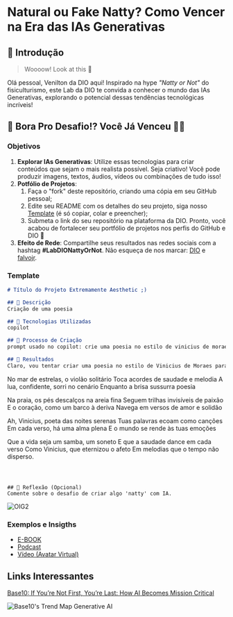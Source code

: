 # Natural ou Fake Natty? Como Vencer na Era das IAs Generativas

## 🚀 Introdução

> Woooow! Look at this 👀

Olá pessoal, Venilton da DIO aqui! Inspirado na hype _"Natty or Not"_ do fisiculturismo, este Lab da DIO te convida a conhecer o mundo das IAs Generativas, explorando o potencial dessas tendências tecnológicas incríveis!

## 🎯 Bora Pro Desafio!? Você Já Venceu 💪🤓

### Objetivos

1. **Explorar IAs Generativas**: Utilize essas tecnologias para criar conteúdos que sejam o mais realista possível. Seja criativo! Você pode produzir imagens, textos, áudios, vídeos ou combinações de tudo isso!
1. **Potfólio de Projetos**:
    1. Faça o "fork" deste repositório, criando uma cópia em seu GitHub pessoal;
    2. Edite seu README com os detalhes do seu projeto, siga nosso [Template](#template) (é só copiar, colar e preencher);
    3. Submeta o link do seu repositório na plataforma da DIO. Pronto, você acabou de fortalecer seu portfólio de projetos nos perfis do GitHub e DIO 🚀
1. **Efeito de Rede**: Compartilhe seus resultados nas redes sociais com a hashtag **#LabDIONattyOrNot**. Não esqueça de nos marcar: [DIO](https://www.linkedin.com/school/dio-makethechange) e [falvojr](https://www.linkedin.com/in/falvojr).

### Template

```markdown
# Título do Projeto Extremamente Aesthetic ;)

## 📒 Descrição
Criação de uma poesia

## 🤖 Tecnologias Utilizadas
copilot 

## 🧐 Processo de Criação
prompt usado no copilot: crie uma poesia no estilo de vinicius de moraes

## 🚀 Resultados
Claro, vou tentar criar uma poesia no estilo de Vinicius de Moraes para você:

```
No mar de estrelas, o violão solitário
Toca acordes de saudade e melodia
A lua, confidente, sorri no cenário
Enquanto a brisa sussurra poesia

Na praia, os pés descalços na areia fina
Seguem trilhas invisíveis de paixão
E o coração, como um barco à deriva
Navega em versos de amor e solidão

Ah, Vinicius, poeta das noites serenas
Tuas palavras ecoam como canções
Em cada verso, há uma alma plena
E o mundo se rende às tuas emoções

Que a vida seja um samba, um soneto
E que a saudade dance em cada verso
Como Vinicius, que eternizou o afeto
Em melodias que o tempo não disperso.
```



## 💭 Reflexão (Opcional)
Comente sobre o desafio de criar algo 'natty' com IA.
```
![OIG2](https://github.com/user-attachments/assets/86c6c72c-5f59-46c1-804c-965f1b873651)

### Exemplos e Insigths

- [E-BOOK](/exemplos/E-BOOK.md)
- [Podcast](/exemplos/PODCAST.md)
- [Vídeo (Avatar Virtual)](/exemplos/VIDEO.md)

## Links Interessantes

[Base10: If You’re Not First, You’re Last: How AI Becomes Mission Critical](https://base10.vc/post/generative-ai-mission-critical/)

![Base10's Trend Map Generative AI](https://github.com/digitalinnovationone/lab-natty-or-not/assets/730492/f4df26e8-f8f7-4419-8252-c69d73ea930c)
